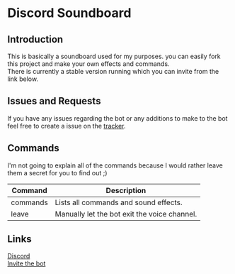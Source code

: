 # Discord Soundboard

## Introduction
This is basically a soundboard used for my purposes. you can easily fork this project and make your own effects and commands.<br>
There is currently a stable version running which you can invite from the link below.

## Issues and Requests
If you have any issues regarding the bot or any additions to make to the bot feel free to create a issue on the [tracker](https://github.com/shadowolfyt/discord-soundboard/issues/new).

## Commands
I'm not going to explain all of the commands because I would rather leave them a secret for you to find out ;)

| Command  | Description |
| ------------- | ------------- |
| commands  | Lists all commands and sound effects.  |
| leave  | Manually let the bot exit the voice channel.  |


## Links
[Discord](https://www.discord.io/chillcabin)<br>
[Invite the bot](http://bit.ly/botinvite)
